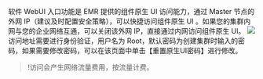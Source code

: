 软件 WebUI 入口功能是 EMR 提供的组件原生 UI 访问能力，通过 Master 节点的外网 IP（建议及时配置安全策略），可以快捷访问组件原生 UI 。如果您的集群内网与您的企业网络互通，可以关闭该外网 IP，直接通过内网访问组件原生 UI。
 ![](https://main.qcloudimg.com/raw/401effabea600670f0f6270a2e0a61fd.png)
访问地址需要进行身份验证，用户名为 Root，默认密码为创建集群时输入的密码，如果需要修改密码，可以在该页面中单击【重置原生UI密码】进行修改。

>!访问会产生网络流量费用，按流量计费。
